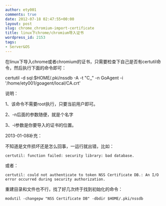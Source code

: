 ```yaml
---
author: ety001
comments: true
date: 2012-07-18 02:47:55+00:00
layout: post
slug: chrome_chromium-import-certificate
title: linux下chrome/chromium导入证书
wordpress_id: 2153
tags:
- Server&OS
---
```


在linux下导入chrome或者chromium的证书，只需要检查下自己是否有certutil命令，然后执行下面的命令即可：

certutil -d sql:$HOME/.pki/nssdb -A -t "C,," -n GoAgent -i '/home/ety001/goagent/local/CA.crt'

说明：

1、该命令不需要root执行，只要当前用户即可。

2、-n后面的参数随便，就是个名字

3、-i参数是你要导入的证书的位置。



2013-01-08补充：

不知道是文件损坏还是怎么回事，一运行就出错，比如：


    certutil: function failed: security library: bad database.


或者：


    certutil: could not authenticate to token NSS Certificate DB.: An I/O error occurred during security authorization.


重建目录和文件也不行，找了好几次终于找到初始化的命令：


    modutil -changepw "NSS Certificate DB" -dbdir $HOME/.pki/nssdb
